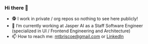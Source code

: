 ### Hi there 👋
- 🕵️ I work in private / org repos so nothing to see here publicly!
- 🔭 I’m currently working at Jasper AI as a Staff Software Engineer (specialized in UI / Frontend Engineering and Architecture)
- 📫 How to reach me: mtbriscoe@gmail.com or [LinkedIn](https://www.linkedin.com/in/mattbriscoe/)
